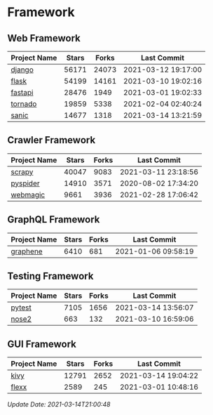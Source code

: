 # Framework

## Web Framework
| Project Name | Stars | Forks | Last Commit |
| ------------ | ----- | ----- | ----------- |
| [django](https://github.com/django/django) | 56171 | 24073 | 2021-03-12 19:17:00 |
| [flask](https://github.com/pallets/flask) | 54199 | 14161 | 2021-03-10 19:02:16 |
| [fastapi](https://github.com/tiangolo/fastapi) | 28476 | 1949 | 2021-03-01 19:02:33 |
| [tornado](https://github.com/tornadoweb/tornado) | 19859 | 5338 | 2021-02-04 02:40:24 |
| [sanic](https://github.com/sanic-org/sanic) | 14677 | 1318 | 2021-03-14 13:21:59 |

## Crawler Framework
| Project Name | Stars | Forks | Last Commit |
| ------------ | ----- | ----- | ----------- |
| [scrapy](https://github.com/scrapy/scrapy) | 40047 | 9083 | 2021-03-11 23:18:56 |
| [pyspider](https://github.com/binux/pyspider) | 14910 | 3571 | 2020-08-02 17:34:20 |
| [webmagic](https://github.com/code4craft/webmagic) | 9661 | 3936 | 2021-02-28 17:06:42 |

## GraphQL Framework
| Project Name | Stars | Forks | Last Commit |
| ------------ | ----- | ----- | ----------- |
| [graphene](https://github.com/graphql-python/graphene) | 6410 | 681 | 2021-01-06 09:58:19 |

## Testing Framework
| Project Name | Stars | Forks | Last Commit |
| ------------ | ----- | ----- | ----------- |
| [pytest](https://github.com/pytest-dev/pytest) | 7105 | 1656 | 2021-03-14 13:56:07 |
| [nose2](https://github.com/nose-devs/nose2) | 663 | 132 | 2021-03-10 16:59:06 |

## GUI Framework
| Project Name | Stars | Forks | Last Commit |
| ------------ | ----- | ----- | ----------- |
| [kivy](https://github.com/kivy/kivy) | 12791 | 2652 | 2021-03-14 19:04:22 |
| [flexx](https://github.com/flexxui/flexx) | 2589 | 245 | 2021-03-01 10:48:16 |

*Update Date: 2021-03-14T21:00:48*